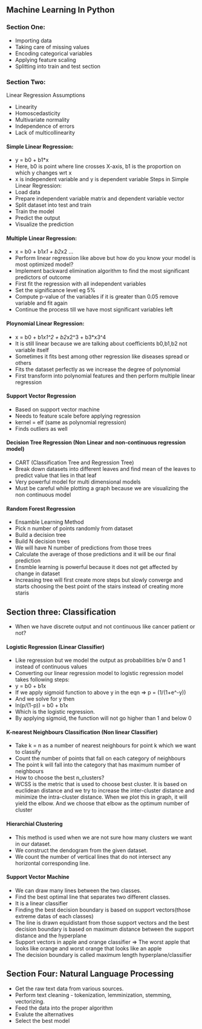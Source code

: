 ## Machine Learning In Python

### Section One:
- Importing data
- Taking care of missing values
- Encoding categorical variables
- Applying feature scaling
- Splitting into train and test section

### Section Two: 
Linear Regression Assumptions
- Linearity
- Homoscedasticity
- Multivariate normality
- Independence of errors
- Lack of multicollinearity
#### Simple Linear Regression:
- y = b0 + b1*x
- Here, b0 is point where line crosses X-axis, b1 is the proportion on which y changes wrt x
- x is independent variable and y is dependent variable
Steps in Simple Linear Regression:
- Load data
- Prepare independent variable matrix and dependent variable vector
- Split dataset into test and train
- Train the model
- Predict the output
- Visualize the prediction 

#### Multiple Linear Regression:
- x = b0 + b1*x1 + b2*x2 ...
- Perform linear regression like above but how do you know your model is most optimized model?
- Implement backward elimination algorithm to find the most significant predictors of outcome 
- First fit the regression with all independent variables
- Set the significance level eg 5%
- Compute p-value of the variables if it is greater than 0.05 remove variable and fit again
- Continue the process till we have most significant variables left

#### Ploynomial Linear Regression:
- x = b0 + b1*x1^2 + b2*x2^3 + b3*x3^4
- It is still linear because we are talking about coefficients b0,b1,b2 not variable itself
- Sometimes it fits best among other regression like diseases spread or others
- Fits the dataset perfectly as we increase the degree of polynomial
- First transform into polynomial features and then perform multiple linear regression

#### Support Vector Regression
- Based on support vector machine
- Needs to feature scale before applying regression
- kernel = elf (same as polynomial regression)
- Finds outliers as well 

#### Decision Tree Regression (Non Linear and non-continuous regression model)
- CART (Classification Tree and Regression Tree)
- Break down datasets into different leaves and find mean of the leaves to predict value that lies in that leaf
- Very powerful model for multi dimensional models
- Must be careful while plotting a graph because we are visualizing the non continuous model

#### Random Forest Regression
- Ensamble Learning Method
- Pick n number of points randomly from dataset
- Build a decision tree
- Build N decision trees
- We will have N number of predictions from those trees
- Calculate the average of those predictions and it will be our final prediction
- Ensmble learning is powerful because it does not get affected by change in dataset
- Increasing tree will first create more steps but slowly converge and starts choosing the best point of the stairs instead of creating more staris

## Section three: Classification
- When we have discrete output and not continuous like cancer patient or not?

#### Logistic Regression (Linear Classifier)
- Like regression but we model the output as probabilities b/w 0 and 1 instead of continuous values
- Converting our linear regression model to logistic regression model takes following steps:
- y = b0 + b1x
- If we apply sigmoid function to above y in the eqn => p = (1/(1+e^-y))
- And we solve for y then
- ln(p/(1-p)) = b0 + b1x
- Which is the logistic regression. 
- By applying sigmoid, the function will not go higher than 1 and below 0

#### K-nearest Neighbours Classification (Non linear Classifier)
- Take k = n as a number of nearest neighbours for point k which we want to classify
- Count the number of points that fall on each category of neighbours
- The point k will fall into the category that has maximum number of neighbours
- How to choose the best n_clusters?
- WCSS is the metric that is used to choose best cluster. It is based on euclidean distance and we try to increase the inter-cluster distance and minimize the intra-cluster distance. When we plot this in graph, it will yield the elbow. And we choose that elbow as the optimum number of cluster

#### Hierarchial Clustering
- This method is used when we are not sure how many clusters we want in our dataset. 
- We construct the dendogram from the given dataset.
- We count the number of vertical lines that do not intersect any horizontal corresponding line.

#### Support Vector Machine
- We can draw many lines between the two classes.
- Find the best optimal line that separates two different classes.
- It is a  linear classifier
- Finding the best decision boundary is based on support vectors(those extreme datas of each classes)
- The line is drawn equidistant from those support vectors and the best decision boundary is based on maximum distance between the support distance and the hyperplane
- Support vectors in apple and orange classifier => The worst apple that looks like orange and worst orange that looks like an apple
- The decision boundary is called maximum length hyperplane/classifier

## Section Four: Natural Language Processing
- Get the raw text data from various sources.
- Perform text cleaning - tokenization, lemminization, stemming, vectorizing.
- Feed the data into the proper algorithm
- Evalute the alternatives
- Select the best model
